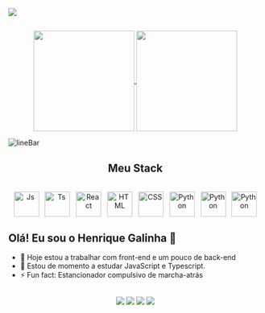 
<a href="https://www.linkedin.com/in/henrique-galinha-132010285/"><img src="https://github.com/Galinha2/Galinha2/assets/161582309/c505d3e2-15b4-433f-bbbc-2f6c44a61d93" /></a>

##
<div align='center'> 
  <a href="https://github.com/Galinha2/convoychat">
    <img height=200 align="center" src="https://github-readme-stats.vercel.app/api/top-langs?username=Galinha2&layout=donut&icons=true&theme=radical&langs_count=8&card_width=320&border_color=fff0" />
  </a>

  <a href="https://github.com/Galinha2/github-readme-stats">
    <img height=200 align="center" src="https://github-readme-stats.vercel.app/api?username=Galinha2&show_icons=true&theme=radical&border_color=fff0" />
  </a>
</div>


![lineBar](https://github.com/Galinha2/Galinha2/assets/161582309/c100c015-a70b-40ce-8c17-9c22ef3ab9d8)

<h2 align="center">Meu Stack</h2>

<div align='center'><br>
  <img align="center" alt="Js" height="50" width="50" src="https://github.com/Galinha2/Galinha2/assets/161582309/a2adfcd8-1ff1-4116-8044-e282c4a72f8b">
  &nbsp;
  <img align="center" alt="Ts" height="50" width="50" src="https://github.com/Galinha2/Galinha2/assets/161582309/80b2a433-b3ab-4f77-b212-522d9fccff98">
  &nbsp;
  <img align="center" alt="React" height="50" width="50" src="https://github.com/Galinha2/Galinha2/assets/161582309/3d89fbc5-d2fd-4be5-a029-fad21fbe9507">
  &nbsp;
  <img align="center" alt="HTML" height="50" width="50" src="https://github.com/Galinha2/Galinha2/assets/161582309/e124e3b9-df66-4376-b0de-f76bd7f401f9">
  &nbsp;
  <img align="center" alt="CSS" height="50" width="50" src="https://github.com/Galinha2/Galinha2/assets/161582309/20e7cb3d-53d7-462b-8f12-5dbd6a86a2b0">
  &nbsp;
  <img align="center" alt="Python" height="50" width="50" src="https://github.com/Galinha2/Galinha2/assets/161582309/8a76975f-75d3-4b35-9690-155c64ca00f5">
  &nbsp;
  <img align="center" alt="Python" height="50" width="50" src="https://github.com/Galinha2/Galinha2/assets/161582309/3f7c6ddc-5544-4ea4-974c-84f7db16f448">
  &nbsp;
  <img align="center" alt="Python" height="50" width="50" src="https://github.com/Galinha2/Galinha2/assets/161582309/25bd73fa-86ae-41a1-92b1-982adacbab21">
</div>

## Olá! Eu sou o Henrique Galinha 👋

- 🔭 Hoje estou a trabalhar com front-end e um pouco de back-end
- 🌱 Estou de momento a estudar JavaScript e Typescript.
- ⚡ Fun fact: Estancionador compulsivo de marcha-atrás

##
 
<div align='center'> 
  <a href="https://www.instagram.com/henrique_galinha/" target="_blank"><img src="https://img.shields.io/badge/-Instagram-%23E4405F?style=for-the-badge&logo=instagram&logoColor=white" target="_blank"></a>
  <a href="https://discord.gg/galinha2" target="_blank"><img src="https://img.shields.io/badge/Discord-7289DA?style=for-the-badge&logo=discord&logoColor=white" target="_blank"></a> 
  <a href = "mailto:hgalinha1999@hotmail.com"><img src="https://img.shields.io/badge/-Gmail-%23333?style=for-the-badge&logo=gmail&logoColor=white" target="_blank"></a>
  <a href="https://www.linkedin.com/in/henrique-galinha-132010285/?locale=pt_BR" target="_blank"><img src="https://img.shields.io/badge/-LinkedIn-%230077B5?style=for-the-badge&logo=linkedin&logoColor=white" target="_blank"></a> 
</div>
